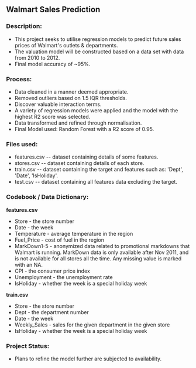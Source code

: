 ## Walmart Sales Prediction

### Description:

- This project seeks to utilise regression models to predict future sales prices of Walmart's outlets & departments. 
- The valuation model will be constructed based on a data set with data from 2010 to 2012. 
- Final model accuracy of ~95%.

### Process:

- Data cleaned in a manner deemed appropriate. 
- Removed outliers based on 1.5 IQR thresholds.
- Discover valuable interaction terms. 
- A variety of regression models were applied and the model with the highest R2 score was selected. 
- Data transformed and refined through normalisation.
- Final Model used: Random Forest with a R2 score of 0.95.

### Files used:

- features.csv -- dataset containing details of some features.
- stores.csv -- dataset containing details of each store.
- train.csv -- dataset containing the target and features such as: 'Dept', 'Date', 'IsHoliday'.
- test.csv -- dataset containing all features data excluding the target.

### Codebook / Data Dictionary:

**features.csv**
- Store - the store number
- Date - the week
- Temperature - average temperature in the region
- Fuel_Price - cost of fuel in the region
- MarkDown1-5 - anonymized data related to promotional markdowns that Walmart is running. MarkDown data is only available after Nov 2011, and is not available for all stores all the time. Any missing value is marked with an NA.
- CPI - the consumer price index
- Unemployment - the unemployment rate
- IsHoliday - whether the week is a special holiday week

**train.csv**
- Store - the store number
- Dept - the department number
- Date - the week
- Weekly_Sales -  sales for the given department in the given store
- IsHoliday - whether the week is a special holiday week
  

### Project Status:
- Plans to refine the model further are subjected to availability.
